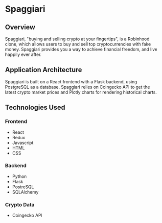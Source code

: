 # Spaggiari

## Overview
Spaggiari, "buying and selling crypto at your fingertips", is a Robinhood clone, which allows users to buy and sell top cryptocurrencies with fake money. Spaggiari provides you a way to achieve financial freedom, and live happily ever after.

## Application Architecture

Spaggiari is built on a React frontend with a Flask backend, using PostgreSQL as a database. Spaggiari relies on Coingecko API to get the latest crypto market prices and Plotly charts for rendering historical charts.

## Technologies Used

### Frontend
- React
- Redux
- Javascript
- HTML
- CSS

### Backend
- Python
- Flask
- PostreSQL
- SQLAlchemy

### Crypto Data
- Coingecko API
